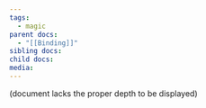 ```yaml
---
tags:
  - magic
parent docs:
  - "[[Binding]]"
sibling docs: 
child docs: 
media:
---
```

(document lacks the proper depth to be displayed)